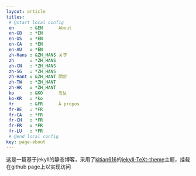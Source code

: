 ```yaml
---
layout: article
titles: 
 # @start local config
 en      : &EN      About
 en-GB   : *EN
 en-US   : *EN
 en-CA   : *EN
 en-AU   : *EN
 zh-Hans : &ZH_HANS 关于
 zh      : *ZH_HANS
 zh-CN   : *ZH_HANS
 zh-SG   : *ZH_HANS
 zh-Hant : &ZH_HANT 關於
 zh-TW   : *ZH_HANT
 zh-HK   : *ZH_HANT
 ko      : &KO      정보
 ko-KR   : *ko
 fr      : &FR      À propos
 fr-BE   : *FR
 fr-CA   : *FR
 fr-CH   : *FR
 fr-FR   : *FR
 fr-LU   : *FR
 # @end local config
key: page-about
---
```


这是一篇基于jekyll的静态博客，采用了[kitian616](https://github.com/kitian616)的[jekyll-TeXt-theme](https://github.com/kitian616/jekyll-TeXt-theme)主题，挂载在github page上以实现访问